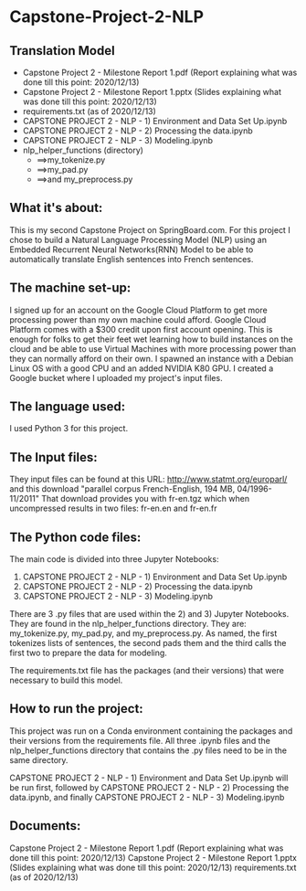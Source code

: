 # Capstone-Project-2-NLP

Translation Model
-----------------

* Capstone Project 2 - Milestone Report 1.pdf (Report explaining what was done till this point: 2020/12/13)
* Capstone Project 2 - Milestone Report 1.pptx (Slides explaining what was done till this point: 2020/12/13)
* requirements.txt (as of 2020/12/13)
* CAPSTONE PROJECT 2 - NLP - 1) Environment and Data Set Up.ipynb
* CAPSTONE PROJECT 2 - NLP - 2) Processing the data.ipynb
* CAPSTONE PROJECT 2 - NLP - 3) Modeling.ipynb
* nlp_helper_functions (directory)
  * ==>my_tokenize.py
  * ==>my_pad.py
  * ==>and my_preprocess.py

What it's about:
---------------
This is my second Capstone Project on SpringBoard.com. For this project I chose to build a Natural Language Processing Model (NLP) using an Embedded Recurrent Neural Networks(RNN) Model to be able to automatically translate English sentences into French sentences.


The machine set-up:
------------------
I signed up for an account on the Google Cloud Platform to get more processing power than my own machine could afford. Google Cloud Platform comes with a $300 credit upon first account opening. This is enough for folks to get their feet wet learning how to build instances on the cloud and be able to use Virtual Machines with more processing power than they can normally afford on their own. I spawned an instance with a Debian Linux OS with a good CPU and an added NVIDIA K80 GPU. I created a Google bucket where I uploaded my project's input files.


The language used:
-----------------
I used Python 3 for this project.


The Input files:
---------------
They input files can be found at this URL: http://www.statmt.org/europarl/ and this download "parallel corpus French-English, 194 MB, 04/1996-11/2011"
That download provides you with fr-en.tgz which when uncompressed results in two files: fr-en.en and fr-en.fr


The Python code files:
---------------------
The main code is divided into three Jupyter Notebooks: 
  1) CAPSTONE PROJECT 2 - NLP - 1) Environment and Data Set Up.ipynb
  2) CAPSTONE PROJECT 2 - NLP - 2) Processing the data.ipynb
  3) CAPSTONE PROJECT 2 - NLP - 3) Modeling.ipynb
 
There are 3 .py files that are used within the 2) and 3) Jupyter Notebooks. They are found in the nlp_helper_functions directory. They are: my_tokenize.py, my_pad.py, and my_preprocess.py. As named, the first tokenizes lists of sentences, the second pads them and the third calls the first two to prepare the data for modeling.

The requirements.txt file has the packages (and their versions) that were necessary to build this model.


How to run the project:
----------------------
This project was run on a Conda environment containing the packages and their versions from the requirements file. All three .ipynb files and the nlp_helper_functions directory that contains the .py files need to be in the same directory.

CAPSTONE PROJECT 2 - NLP - 1) Environment and Data Set Up.ipynb will be run first, followed by CAPSTONE PROJECT 2 - NLP - 2) Processing the data.ipynb, and finally CAPSTONE PROJECT 2 - NLP - 3) Modeling.ipynb

Documents:
---------
Capstone Project 2 - Milestone Report 1.pdf (Report explaining what was done till this point: 2020/12/13)
Capstone Project 2 - Milestone Report 1.pptx (Slides explaining what was done till this point: 2020/12/13)
requirements.txt (as of 2020/12/13)
